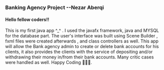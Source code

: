 ### Banking Agency Project --Nezar Aberqi
#### Hello fellow coders!!

This is my first java app ^_^ . 
I used the javafx framework, java and MYSQL for the database part.
The user's interface was built using Scene Builder , fxml files were created afterwards , and class controllers as well.
This app will allow the Bank agency admin to create or delete bank accounts for his clients, it also provides the clients with the service of depositing and/or withdrawing 
their money in/from their bank accounts. 
Many critic cases were handled as well.
Happy Coding 👩🏻‍💻.
